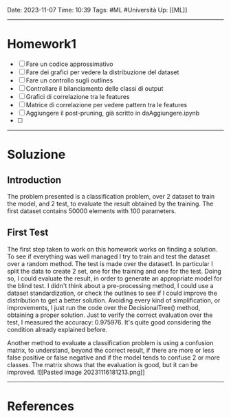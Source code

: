 Date: 2023-11-07
Time: 10:39
Tags: #ML #Università 
Up: [[ML]]

---
# Homework1

- [ ] Fare un codice approssimativo
- [ ] Fare dei grafici per vedere la distribuzione del dataset
- [ ] Fare un controllo sugli outlines
- [ ] Controllare il bilanciamento delle classi di output
- [ ] Grafici di correlazione tra le features
- [ ] Matrice di correlazione per vedere pattern tra le features
- [ ] Aggiungere il post-pruning, già scritto in daAggiungere.ipynb
- [ ] 

---
# Soluzione

## Introduction
The problem presented is a classification problem, over 2 dataset to train the model, and 2 test, to evaluate the result obtained by the training. The first dataset contains 50000 elements with 100 parameters.  

## First Test
The first step taken to work on this homework works on finding a solution. To see if everything was well managed I try to train and test the dataset over a random method. The test is made over the dataset1. In particular I split the data to create 2 set, one for the training and one for the test. Doing so, I could evaluate the result, in order to generate an appropriate model for the blind test. I didn't think about a pre-processing method, I could use a dataset standardization, or check the outlines to see if I could improve the distribution to get a better solution. Avoiding every kind of simplification, or improvements, I just run the code over the DecisionalTree() method, obtaining a proper solution. Just to verify the correct evaluation over the test, I measured the accuracy: 0.975976. It's quite good considering the condition already explained before. 

Another method to evaluate a classification problem is using a confusion matrix, to understand, beyond the correct result, if there are more or less false positive or false negative and if the model tends to confuse 2 or more classes. The matrix shows that the evaluation is good, but it can be improved.
![[Pasted image 20231116181213.png]]



---
# References
